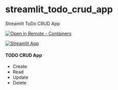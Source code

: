 # streamlit_todo_crud_app
Streamlit ToDo CRUD App

[
    ![Open in Remote - Containers](
        https://xebia.com/wp-content/uploads/2023/11/v1.svg    )
](
    https://vscode.dev/redirect?url=vscode://ms-vscode-remote.remote-containers/cloneInVolume?url=https://github.com/nikocrezy/streamlit_todo_crud_app.git
)

[![Streamlit App](https://static.streamlit.io/badges/streamlit_badge_black_white.svg)](https://share.streamlit.io//Jcharis/streamlit_todo_crud_app/main/app.py)

#### TODO CRUD App
+ Create
+ Read
+ Update
+ Delete


